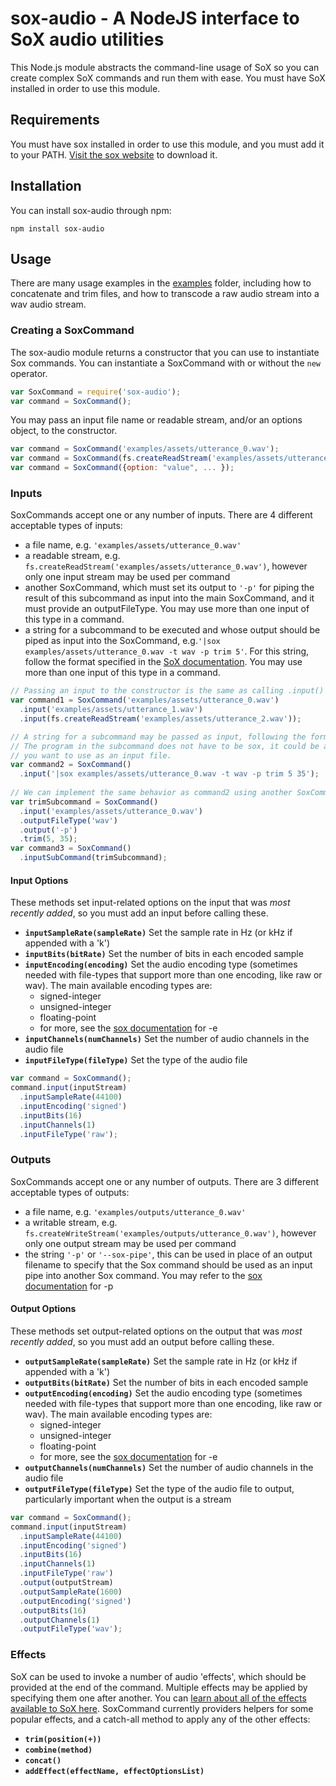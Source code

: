 # sox-audio - A NodeJS interface to SoX audio utilities
This Node.js module abstracts the command-line usage of SoX so you can create complex SoX commands and run them with ease. You must have SoX installed in order to use this module.

## Requirements
You must have sox installed in order to use this module, and you must add it to your PATH. [Visit the sox website](http://sox.sourceforge.net/Main/HomePage) to download it.

## Installation
You can install sox-audio through npm:
````
npm install sox-audio
````

## Usage
There are many usage examples in the [examples](./examples) folder, including how to concatenate and trim files, and how to transcode a raw audio stream into a wav audio stream. 

### Creating a SoxCommand
The sox-audio module returns a constructor that you can use to instantiate Sox commands. You can instantiate a SoxCommand with or without the `new` operator.
```js
var SoxCommand = require('sox-audio');
var command = SoxCommand();
```
You may pass an input file name or readable stream, and/or an options object, to the constructor.
```js
var command = SoxCommand('examples/assets/utterance_0.wav');
var command = SoxCommand(fs.createReadStream('examples/assets/utterance_0.wav'));
var command = SoxCommand({option: "value", ... });
```

### Inputs
SoxCommands accept one or any number of inputs. There are 4 different acceptable types of inputs:
* a file name, e.g. `'examples/assets/utterance_0.wav'`
* a readable stream, e.g. `fs.createReadStream('examples/assets/utterance_0.wav')`, however only one input stream may be used per command 
* another SoxCommand, which must set its output to `'-p'` for piping the result of this subcommand as input into the main SoxCommand, and it must provide an outputFileType. You may use more than one input of this type in a command.
* a string for a subcommand to be executed and whose output should be piped as input into the SoxCommand, e.g.`'|sox examples/assets/utterance_0.wav -t wav -p trim 5'`. For this string, follow the format specified in the [SoX documentation](http://sox.sourceforge.net/sox.html#FILENAMES). You may use more than one input of this type in a command.

```js
// Passing an input to the constructor is the same as calling .input()
var command1 = SoxCommand('examples/assets/utterance_0.wav')
  .input('examples/assets/utterance_1.wav')
  .input(fs.createReadStream('examples/assets/utterance_2.wav'));

// A string for a subcommand may be passed as input, following the format '|program [options]'. 
// The program in the subcommand does not have to be sox, it could be any program whose stdout 
// you want to use as an input file.
var command2 = SoxCommand()
  .input('|sox examples/assets/utterance_0.wav -t wav -p trim 5 35');
  
// We can implement the same behavior as command2 using another SoxCommand as a subcommand
var trimSubcommand = SoxCommand()
  .input('examples/assets/utterance_0.wav')
  .outputFileType('wav')
  .output('-p')
  .trim(5, 35);
var command3 = SoxCommand()
  .inputSubCommand(trimSubcommand);
```

#### Input Options
These methods set input-related options on the input that was *most recently added*, so you must add an input before calling these.

* **`inputSampleRate(sampleRate)`** Set the sample rate in Hz (or kHz if appended with a 'k')
* **`inputBits(bitRate)`**  Set the number of bits in each encoded sample
* **`inputEncoding(encoding)`** Set the audio encoding type (sometimes needed with file-types that support more than one encoding, like raw or wav). The main available encoding types are:
  * signed-integer
  * unsigned-integer
  * floating-point
  * for more, see the [sox documentation](http://sox.sourceforge.net/sox.html#OPTIONS) for -e
* **`inputChannels(numChannels)`**  Set the number of audio channels in the audio file
* **`inputFileType(fileType)`** Set the type of the audio file

```js
var command = SoxCommand();
command.input(inputStream)
  .inputSampleRate(44100)
  .inputEncoding('signed')
  .inputBits(16)
  .inputChannels(1)
  .inputFileType('raw');
```

### Outputs
SoxCommands accept one or any number of outputs. There are 3 different acceptable types of outputs:
* a file name, e.g. `'examples/outputs/utterance_0.wav'`
* a writable stream, e.g. `fs.createWriteStream('examples/outputs/utterance_0.wav')`, however only one output stream may be used per command 
* the string `'-p'` or `'--sox-pipe'`, this can be used in place of an output filename to specify that the Sox command should be used as an input pipe into another Sox command. You may refer to the [sox documentation](http://sox.sourceforge.net/sox.html#FILENAMES) for -p

#### Output Options
These methods set output-related options on the output that was *most recently added*, so you must add an output before calling these.

* **`outputSampleRate(sampleRate)`** Set the sample rate in Hz (or kHz if appended with a 'k')
* **`outputBits(bitRate)`**  Set the number of bits in each encoded sample
* **`outputEncoding(encoding)`** Set the audio encoding type (sometimes needed with file-types that support more than one encoding, like raw or wav). The main available encoding types are:
  * signed-integer
  * unsigned-integer
  * floating-point
  * for more, see the [sox documentation](http://sox.sourceforge.net/sox.html#OPTIONS) for -e
* **`outputChannels(numChannels)`**  Set the number of audio channels in the audio file
* **`outputFileType(fileType)`** Set the type of the audio file to output, particularly important when the output is a stream

```js
var command = SoxCommand();
command.input(inputStream)
  .inputSampleRate(44100)
  .inputEncoding('signed')
  .inputBits(16)
  .inputChannels(1)
  .inputFileType('raw')
  .output(outputStream)
  .outputSampleRate(1600)
  .outputEncoding('signed')
  .outputBits(16)
  .outputChannels(1)
  .outputFileType('wav');
```

### Effects
SoX can be used to invoke a number of audio 'effects', which should be provided at the end of the command. Multiple effects may be applied by specifying them one after another. You can [learn about all of the effects available to SoX here](http://sox.sourceforge.net/sox.html#EFFECTS). SoxCommand currently providers helpers for some popular effects, and a catch-all method to apply any of the other effects:
* **`trim(position(+))`**
* **`combine(method)`**
* **`concat()`**
* **`addEffect(effectName, effectOptionsList)`**
